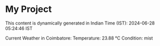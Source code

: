 # My Project

This content is dynamically generated in Indian Time (IST): 2024-06-28 05:24:46 IST


Current Weather in Coimbatore:
Temperature: 23.88 °C
Condition: mist
